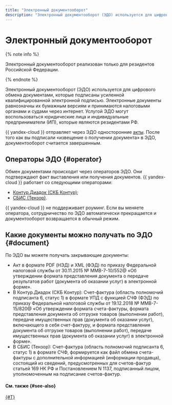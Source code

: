 ```yaml
---
title: "Электронный документооборот"
description: "Электронный документооборот (ЭДО) используется для цифрового обмена документами, которые подписаны усиленной квалифицированной электронной подписью. Электронные документы равнозначны их бумажным версиям и принимаются налоговыми органами и судами через интернет. Услугой ЭДО могут воспользоваться юридические лица и индивидуальные предприниматели (ИП), которые являются резидентами РФ."
---
```


# Электронный документооборот


{% note info %}

Электронный документооборот реализован только для резидентов Российской Федерации.

{% endnote %}



Электронный документооборот (ЭДО) используется для цифрового обмена документами, которые подписаны усиленной квалифицированной электронной подписью. Электронные документы равнозначны их бумажным версиям и принимаются налоговыми органами и судами через интернет. Услугой ЭДО могут воспользоваться юридические лица и индивидуальные предприниматели (ИП), которые являются резидентами РФ.

{{ yandex-cloud }} отправляет через ЭДО односторонние [акты](./act.md). После того как вы подписали «извещение о получении документа» в ЭДО, документооборот считается завершенным.

## Операторы ЭДО {#operator}

Обмен документами происходит через операторов ЭДО. Они подтверждают факт выставления или получения документов. {{ yandex-cloud }} работает со следующими операторами:
* [Контур.Диадок (СКБ Контур)](https://www.diadoc.ru/);
* [СБИС (Тензор)](https://sbis.ru/).

{{ yandex-cloud }} не поддерживает роуминг. Если вы меняете оператора, сотрудничество по ЭДО автоматически прекращается и документооборот возвращается в обычный режим.

## Какие документы можно получать по ЭДО {#document}

По ЭДО вы можете получать закрывающие документы:

* Акт в формате PDF (НЭД) и XML (ФЭД) по приказу Федеральной налоговой службы от 30.11.2015 № ММВ-7-10/552@ «Об утверждении формата представления документа о передаче результатов работ (документа об оказании услуг) в электронной форме».
* В Контур.Диадок (СКБ Контур): Счет-фактура (область полномочий подписанта 6, статус 1) в формате УПД с функцией СЧФ (ФЭД) по приказу Федеральной налоговой службы от 19.12.2018 № ММВ-7-15/820@ «Об утверждении формата счета-фактуры, формата представления документа об отгрузке товаров (выполнении работ), передаче имущественных прав (документа об оказании услуг), включающего в себя счет-фактуру, и формата представления документа об отгрузке товаров (выполнении работ), передаче имущественных прав (документа об оказании услуг) в электронной форме».
* В СБИС (Тензор): Счет-фактура (область полномочий подписанта 6, статус 1) в формате СЧФ, формируется как файл обмена счета-фактуры с дополнительной информацией (информации продавца), состоящий из сведений, предусмотренных для счетов-фактур статьей 169 НК РФ и Постановлением N 1137, подписанный лицом, уполномоченным на подписание счетов-фактур.

#### См. также {#see-also}

[{#T}](../operations/edo.md)
